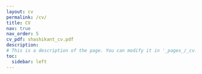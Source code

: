 ```yaml
---
layout: cv
permalink: /cv/
title: CV
nav: true
nav_order: 5
cv_pdf: shashikant_cv.pdf
description: 
# This is a description of the page. You can modify it in '_pages_/_cv.md' -> new _data/cv.yml. You can also change or remove the top **pdf** download button.
toc:
  sidebar: left
---
```

